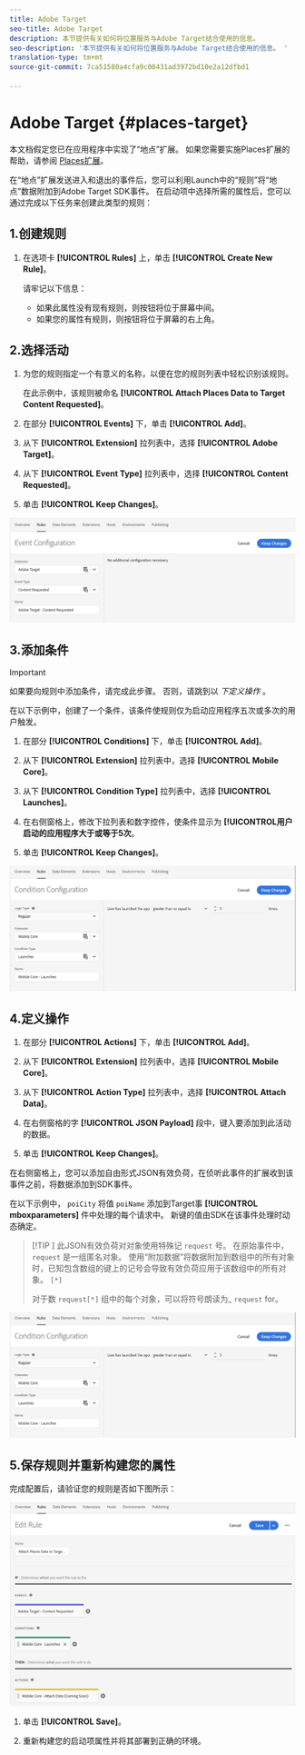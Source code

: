 ```yaml
---
title: Adobe Target
seo-title: Adobe Target
description: 本节提供有关如何将位置服务与Adobe Target结合使用的信息。
seo-description: '本节提供有关如何将位置服务与Adobe Target结合使用的信息。 '
translation-type: tm+mt
source-git-commit: 7ca51580a4cfa9c00431ad3972bd10e2a12dfbd1

---
```



# Adobe Target {#places-target}

本文档假定您已在应用程序中实现了“地点”扩展。 如果您需要实施Places扩展的帮助，请参阅 [Places扩展](/help/places-ext-aep-sdks/places-extension/places-extension.md)。

在“地点”扩展发送进入和退出的事件后，您可以利用Launch中的“规则”将“地点”数据附加到Adobe Target SDK事件。 在启动项中选择所需的属性后，您可以通过完成以下任务来创建此类型的规则：

## 1.创建规则

1. 在选项卡 **[!UICONTROL Rules]** 上，单击 **[!UICONTROL Create New Rule]**。

   请牢记以下信息：

   * 如果此属性没有现有规则，则按钮将位于屏幕中间。
   * 如果您的属性有规则，则按钮将位于屏幕的右上角。

## 2.选择活动

1. 为您的规则指定一个有意义的名称，以便在您的规则列表中轻松识别该规则。

   在此示例中，该规则被命名 **[!UICONTROL Attach Places Data to Target Content Requested]**。

2. 在部分 **[!UICONTROL Events]** 下，单击 **[!UICONTROL Add]**。

3. 从下 **[!UICONTROL Extension]** 拉列表中，选择 **[!UICONTROL Adobe Target]**。

4. 从下 **[!UICONTROL Event Type]** 拉列表中，选择 **[!UICONTROL Content Requested]**。

5. 单击 **[!UICONTROL Keep Changes]**。

![添加活动](/help/assets/ad-setEvent_target.png)

## 3.添加条件

>[!IMPORTANT]
>
>如果要向规则中添加条件，请完成此步骤。 否则，请跳到以 *下定义操作* 。

在以下示例中，创建了一个条件，该条件使规则仅为启动应用程序五次或多次的用户触发。

1. 在部分 **[!UICONTROL Conditions]** 下，单击 **[!UICONTROL Add]**。

2. 从下 **[!UICONTROL Extension]** 拉列表中，选择 **[!UICONTROL Mobile Core]**。

3. 从下 **[!UICONTROL Condition Type]** 拉列表中，选择 **[!UICONTROL Launches]**。

4. 在右侧窗格上，修改下拉列表和数字控件，使条件显示为 **[!UICONTROL用户启动的应用程序大于或等于5次**。

5. 单击 **[!UICONTROL Keep Changes]**。

![添加活动](/help/assets/ad-setCondition_target.png)

## 4.定义操作

1. 在部分 **[!UICONTROL Actions]** 下，单击 **[!UICONTROL Add]**。

2. 从下 **[!UICONTROL Extension]** 拉列表中，选择 **[!UICONTROL Mobile Core]**。

3. 从下 **[!UICONTROL Action Type]** 拉列表中，选择 **[!UICONTROL Attach Data]**。

4. 在右侧窗格的字 **[!UICONTROL JSON Payload]** 段中，键入要添加到此活动的数据。

5. 单击 **[!UICONTROL Keep Changes]**。

在右侧窗格上，您可以添加自由形式JSON有效负荷，在侦听此事件的扩展收到该事件之前，将数据添加到SDK事件。

在以下示例中， `poiCity` 将值 `poiName` 添加到Target事 **[!UICONTROL mboxparameters]** 件中处理的每个请求中。 新键的值由SDK在该事件处理时动态确定。

>[!TIP
>]
>此JSON有效负荷对对象使用特殊记 `request` 号。 在原始事件中， `request` 是一组匿名对象。 使用“附加数据”将数据附加到数组中的所有对象时，已知包含数组的键上的记号会导致有效负荷应用于该数组中的所有对象。 `[*]`
>
>对于数 `request[*]` 组中的每个对象，可以将符号朗读为_ `request` for。

![添加活动](/help/assets/ad-setCondition_target.png)

## 5.保存规则并重新构建您的属性

完成配置后，请验证您的规则是否如下图所示：

![完整规则](/help/assets/ad-ruleComplete_target.png)

1. 单击 **[!UICONTROL Save]**。

2. 重新构建您的启动项属性并将其部署到正确的环境。
